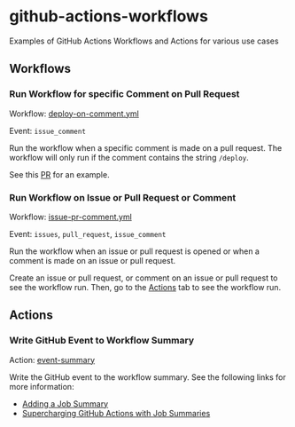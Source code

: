 # github-actions-workflows
Examples of GitHub Actions Workflows and Actions for various use cases

## Workflows

### Run Workflow for specific Comment on Pull Request
Workflow: [deploy-on-comment.yml](.github/workflows/deploy-on-comment.yml)

Event: `issue_comment`

Run the workflow when a specific comment is made on a pull request. The workflow will only run if the comment contains the string `/deploy`.

See this [PR](https://github.com/zirkelc/github-actions-workflows/pull/2) for an example.

### Run Workflow on Issue or Pull Request or Comment
Workflow: [issue-pr-comment.yml](.github/workflows/issue-pr-comment.yml)

Event: `issues`, `pull_request`, `issue_comment`

Run the workflow when an issue or pull request is opened or when a comment is made on an issue or pull request.

Create an issue or pull request, or comment on an issue or pull request to see the workflow run.
Then, go to the [Actions](https://github.com/zirkelc/github-actions-workflows/actions/workflows/issue-pr-comment.yml) tab to see the workflow run.

## Actions

### Write GitHub Event to Workflow Summary
Action: [event-summary](.github/actions/event-summary.yml)

Write the GitHub event to the workflow summary. See the following links for more information:
- [Adding a Job Summary](https://docs.github.com/en/actions/using-workflows/workflow-commands-for-github-actions#adding-a-job-summary)
- [Supercharging GitHub Actions with Job Summaries](https://github.blog/2022-05-09-supercharging-github-actions-with-job-summaries/)